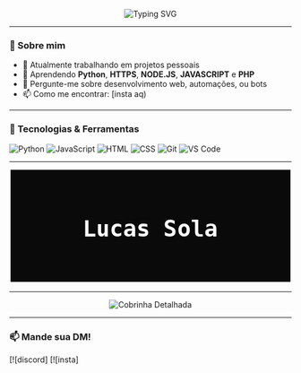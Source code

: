 <p align="center">
  <img src="https://readme-typing-svg.demolab.com?font=Fira+Code&duration=3000&pause=500&color=F7A41D&center=true&vCenter=true&multiline=true&width=600&height=100&lines=Olá%2C+eu+sou+um+desenvolvedor!;Curioso+por+tecnologia+e+inovação.;Bem-vindo+ao+meu+GitHub+profile!+👨‍💻" alt="Typing SVG" />
</p>

---

### 👋 Sobre mim

- 🔭 Atualmente trabalhando em projetos pessoais
- 🌱 Aprendendo **Python**, **HTTPS**, **NODE.JS**, **JAVASCRIPT** e **PHP**
- 💬 Pergunte-me sobre desenvolvimento web, automações, ou bots
- 📫 Como me encontrar: [insta aq)

---

### 🚀 Tecnologias & Ferramentas 

![Python](https://img.shields.io/badge/Python-3670A0?style=for-the-badge&logo=python&logoColor=ffdd54)
![JavaScript](https://img.shields.io/badge/JavaScript-F7DF1E?style=for-the-badge&logo=javascript&logoColor=black)
![HTML](https://img.shields.io/badge/HTML5-E34F26?style=for-the-badge&logo=html5&logoColor=white)
![CSS](https://img.shields.io/badge/CSS3-1572B6?style=for-the-badge&logo=css3&logoColor=white)
![Git](https://img.shields.io/badge/GIT-E44C30?style=for-the-badge&logo=git&logoColor=white)
![VS Code](https://img.shields.io/badge/VSCode-007ACC?style=for-the-badge&logo=visual-studio-code&logoColor=white)

---

<p align="center">
  <img src="lucas_sola.gif" alt="Lucas Sola animado" />
</p>

---

<p align="center">
  <img src="snake_detailed.gif" alt="Cobrinha Detalhada" />
</p>


---

### 📫 Mande sua DM!

[![discord]
[![insta]
